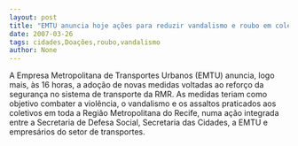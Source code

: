 ```yaml
---
layout: post
title: "EMTU anuncia hoje ações para reduzir vandalismo e roubo em coletivos da cidade "
date: 2007-03-26
tags: cidades,Doações,roubo,vandalismo
author: None
---
```

A Empresa Metropolitana de Transportes Urbanos (EMTU) anuncia, logo mais, às 16 horas, a adoção de novas medidas voltadas ao reforço da segurança no sistema de transporte da RMR. 
As medidas teriam como objetivo combater a violência, o vandalismo e os assaltos praticados aos coletivos em toda a Região Metropolitana do Recife, numa ação integrada entre a Secretaria de Defesa Social, Secretaria das Cidades, a EMTU e empresários do setor de transportes.  